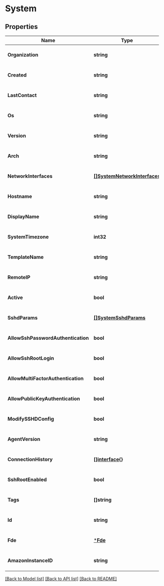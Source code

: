 # System

## Properties
Name | Type | Description | Notes
------------ | ------------- | ------------- | -------------
**Organization** | **string** |  | [optional] [default to null]
**Created** | **string** |  | [optional] [default to null]
**LastContact** | **string** |  | [optional] [default to null]
**Os** | **string** |  | [optional] [default to null]
**Version** | **string** |  | [optional] [default to null]
**Arch** | **string** |  | [optional] [default to null]
**NetworkInterfaces** | [**[]SystemNetworkInterfaces**](system_networkInterfaces.md) |  | [optional] [default to null]
**Hostname** | **string** |  | [optional] [default to null]
**DisplayName** | **string** |  | [optional] [default to null]
**SystemTimezone** | **int32** |  | [optional] [default to null]
**TemplateName** | **string** |  | [optional] [default to null]
**RemoteIP** | **string** |  | [optional] [default to null]
**Active** | **bool** |  | [optional] [default to null]
**SshdParams** | [**[]SystemSshdParams**](system_sshdParams.md) |  | [optional] [default to null]
**AllowSshPasswordAuthentication** | **bool** |  | [optional] [default to null]
**AllowSshRootLogin** | **bool** |  | [optional] [default to null]
**AllowMultiFactorAuthentication** | **bool** |  | [optional] [default to null]
**AllowPublicKeyAuthentication** | **bool** |  | [optional] [default to null]
**ModifySSHDConfig** | **bool** |  | [optional] [default to null]
**AgentVersion** | **string** |  | [optional] [default to null]
**ConnectionHistory** | [**[]interface{}**](interface{}.md) |  | [optional] [default to null]
**SshRootEnabled** | **bool** |  | [optional] [default to null]
**Tags** | **[]string** |  | [optional] [default to null]
**Id** | **string** |  | [optional] [default to null]
**Fde** | [***Fde**](fde.md) |  | [optional] [default to null]
**AmazonInstanceID** | **string** |  | [optional] [default to null]

[[Back to Model list]](../README.md#documentation-for-models) [[Back to API list]](../README.md#documentation-for-api-endpoints) [[Back to README]](../README.md)


